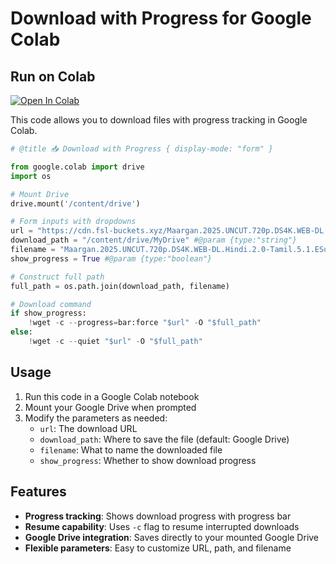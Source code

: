 # Download with Progress for Google Colab

## Run on Colab
[![Open In Colab](https://colab.research.google.com/assets/colab-badge.svg)](https://colab.research.google.com/drive/1AItPbluMIWygsMoahZnXwuIiNkao55KB#scrollTo=aoXU2vhBShBc&line=1&uniqifier=1)

This code allows you to download files with progress tracking in Google Colab.

```python
# @title 📥 Download with Progress { display-mode: "form" }

from google.colab import drive
import os

# Mount Drive
drive.mount('/content/drive')

# Form inputs with dropdowns
url = "https://cdn.fsl-buckets.xyz/Maargan.2025.UNCUT.720p.DS4K.WEB-DL.Hindi.2.0-Tamil.5.1.ESub.x264-HDHub4u.Ms.mkv?token=f8ec562e5e29742dd2c34b70823743a5_1757951522_12" #@param {type:"string"}
download_path = "/content/drive/MyDrive" #@param {type:"string"}
filename = "Maargan.2025.UNCUT.720p.DS4K.WEB-DL.Hindi.2.0-Tamil.5.1.ESub.x264.mkv" #@param {type:"string"}
show_progress = True #@param {type:"boolean"}

# Construct full path
full_path = os.path.join(download_path, filename)

# Download command
if show_progress:
    !wget -c --progress=bar:force "$url" -O "$full_path"
else:
    !wget -c --quiet "$url" -O "$full_path"
```

## Usage

1. Run this code in a Google Colab notebook
2. Mount your Google Drive when prompted
3. Modify the parameters as needed:
   - `url`: The download URL
   - `download_path`: Where to save the file (default: Google Drive)
   - `filename`: What to name the downloaded file
   - `show_progress`: Whether to show download progress

## Features

- **Progress tracking**: Shows download progress with progress bar
- **Resume capability**: Uses `-c` flag to resume interrupted downloads
- **Google Drive integration**: Saves directly to your mounted Google Drive
- **Flexible parameters**: Easy to customize URL, path, and filename
